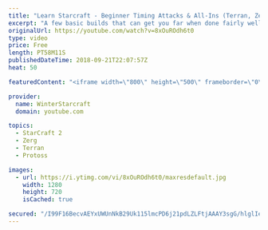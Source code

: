 ```yaml
---
title: "Learn Starcraft - Beginner Timing Attacks & All-Ins (Terran, Zerg & Protoss)"
excerpt: "A few basic builds that can get you far when done fairly well. Also important is how not to overextend and lose everything."
originalUrl: https://youtube.com/watch?v=8xOuROdh6t0
type: video
price: Free
length: PT58M11S
publishedDateTime: 2018-09-21T22:07:57Z
heat: 50

featuredContent: "<iframe width=\"800\" height=\"500\" frameborder=\"0\" src=\"https://www.youtube.com/embed/8xOuROdh6t0\" allow=\"accelerometer; autoplay; encrypted-media; gyroscope; picture-in-picture\" allowfullscreen></iframe>"

provider:
  name: WinterStarcraft
  domain: youtube.com

topics:
  - StarCraft 2
  - Zerg
  - Terran
  - Protoss

images:
  - url: https://i.ytimg.com/vi/8xOuROdh6t0/maxresdefault.jpg
    width: 1280
    height: 720
    isCached: true

secured: "/I99F16BecvAEYxUWUnNkB29Uk115lmcPD6j21pdLZLFtjAAAY3sgG/hlglIeJA+pyBVd1Tjxb2IfWV+zKWl4KWRH4ZYWjjy44ZvTiV7+B9+m3u+kT+crgh4HSzSKEc4gqPZHvjGj8ek3ZbL8Yuc5esatTOkpGKdd0Ing9eQk1/jMxNDE8Mlg/zs9NweJlgejAq0prFdreY+Gx0uvdmL/QBZwLdJT/1K4BPHmuQI0vIZWSQU/nyIr5AYjb+qme9or0sWPBmxaQ4MVF8Dexd1uckp3GC/8BbF9hXreUT7UGwiRHGcW9hSHNgrYz0ePRu6BaG+oCOSdtZQSBFN/+TjjZZriCWbS4VVuyOx2/iZRX03YuNPCWZrNF1GoYSvS23SwdKCL5BxKHJ+MrQ9wowlK+rhBRjfKS6IwDR/7KP+D9g=;NfVSU1RqqP7pveg8utw6Gg=="
---
```


